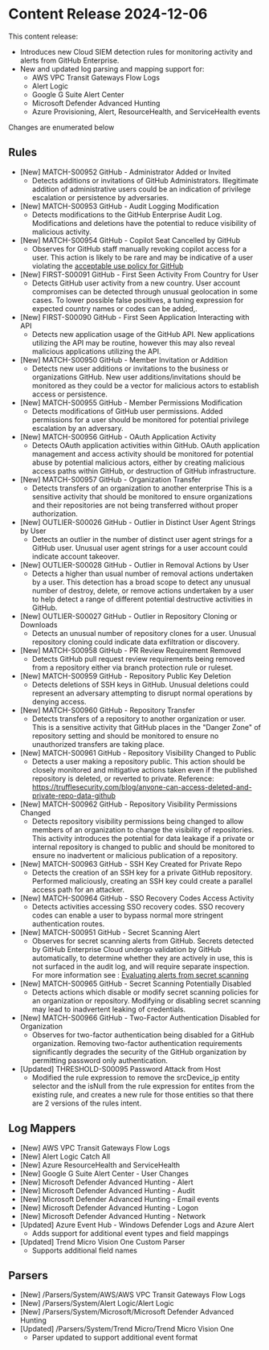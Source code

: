 # Content Release 2024-12-06

This content release:
-   Introduces new Cloud SIEM detection rules for monitoring activity and alerts from GitHub Enterprise.
-   New and updated log parsing and mapping support for:
    - AWS VPC Transit Gateways Flow Logs 
    - Alert Logic 
    - Google G Suite Alert Center 
    - Microsoft Defender Advanced Hunting
    - Azure Provisioning, Alert, ResourceHealth, and ServiceHealth events


Changes are enumerated below

## Rules
- [New] MATCH-S00952 GitHub - Administrator Added or Invited
    - Detects additions or invitations of GitHub Administrators. Illegitimate addition of administrative users could be an indication of privilege escalation or persistence by adversaries.
- [New] MATCH-S00953 GitHub - Audit Logging Modification
    - Detects modifications to the GitHub Enterprise Audit Log. Modifications and deletions have the potential to reduce visibility of malicious activity.
- [New] MATCH-S00954 GitHub - Copilot Seat Cancelled by GitHub
    - Observes for GitHub staff manually revoking copilot access for a user. This action is likely to be rare and may be indicative of a user violating the [acceptable use policy for GitHub](https://docs.github.com/en/site-policy/acceptable-use-policies)
- [New] FIRST-S00091 GitHub - First Seen Activity From Country for User
    - Detects GitHub user activity from a new country. User account compromises can be detected through unusual geolocation in some cases. To lower possible false positives, a tuning expression for expected country names or codes can be added,.
- [New] FIRST-S00090 GitHub - First Seen Application Interacting with API
    - Detects new application usage of the GitHub API. New applications utilizing the API may be routine, however this may also reveal malicious applications utilizing the API.
- [New] MATCH-S00950 GitHub - Member Invitation or Addition
    - Detects new user additions or invitations to the business or organizations GitHub. New user additions/invitations should be monitored as they could be a vector for malicious actors to establish access or persistence.
- [New] MATCH-S00955 GitHub - Member Permissions Modification
    - Detects modifications of GitHub user permissions. Added permissions for a user should be monitored for potential privilege escalation by an adversary.
- [New] MATCH-S00956 GitHub - OAuth Application Activity
    - Detects OAuth application activities within GitHub. OAuth application management and access activity should be monitored for potential abuse by potential malicious actors, either by creating malicious access paths within GitHub, or destruction of GitHub infrastructure.
- [New] MATCH-S00957 GitHub - Organization Transfer
    - Detects transfers of an organization to another enterprise This is a sensitive activity that should be monitored to ensure organizations and their repositories are not being transferred without proper authorization.
- [New] OUTLIER-S00026 GitHub - Outlier in Distinct User Agent Strings by User
    - Detects an outlier in the number of distinct user agent strings for a GitHub user. Unusual user agent strings for a user account could indicate account takeover.
- [New] OUTLIER-S00028 GitHub - Outlier in Removal Actions by User
    - Detects a higher than usual number of removal actions undertaken by a user. This detection has a broad scope to detect any unusual number of destroy, delete, or remove actions undertaken by a user to help detect a range of different potential destructive activities in GitHub.
- [New] OUTLIER-S00027 GitHub - Outlier in Repository Cloning or Downloads
    - Detects an unusual number of repository clones for a user. Unusual repository cloning could indicate data exfiltration or discovery.
- [New] MATCH-S00958 GitHub - PR Review Requirement Removed
    - Detects GitHub pull request review requirements being removed from a repository either via branch protection rule or ruleset.
- [New] MATCH-S00959 GitHub - Repository Public Key Deletion
    - Detects deletions of SSH keys in GitHub. Unusual deletions could represent an adversary attempting to disrupt normal operations by denying access.
- [New] MATCH-S00960 GitHub - Repository Transfer
    - Detects transfers of a repository to another organization or user. This is a sensitive activity that GitHub places in the "Danger Zone" of repository setting and should be monitored to ensure no unauthorized transfers are taking place.
- [New] MATCH-S00961 GitHub - Repository Visibility Changed to Public
    - Detects a user making a repository public. This action should be closely monitored and mitigative actions taken even if the published repository is deleted, or reverted to private. Reference: https://trufflesecurity.com/blog/anyone-can-access-deleted-and-private-repo-data-github
- [New] MATCH-S00962 GitHub - Repository Visibility Permissions Changed
    - Detects repository visibility permissions being changed to allow members of an organization to change the visibility of repositories. This activity introduces the potential for data leakage if a private or internal repository is changed to public and should be monitored to ensure no inadvertent or malicious publication of a repository.
- [New] MATCH-S00963 GitHub - SSH Key Created for Private Repo
    - Detects the creation of an SSH key for a private GitHub repository.  Performed maliciously, creating an SSH key could create a parallel access path for an attacker.
- [New] MATCH-S00964 GitHub - SSO Recovery Codes Access Activity
    - Detects activities accessing SSO recovery codes. SSO recovery codes can enable a user to bypass normal more stringent authentication routes.
- [New] MATCH-S00951 GitHub - Secret Scanning Alert
    - Observes for secret scanning alerts from GitHub. Secrets detected by GitHub Enterprise Cloud undergo validation by GitHub automatically, to determine whether they are actively in use, this is not surfaced in the audit log, and will require separate inspection. For more information see : [Evaluating alerts from secret scanning](https://docs.github.com/en/code-security/secret-scanning/managing-alerts-from-secret-scanning/evaluating-alerts)
- [New] MATCH-S00965 GitHub - Secret Scanning Potentially Disabled
    - Detects actions which disable or modify secret scanning policies for an organization or repository. Modifying or disabling secret scanning may lead to inadvertent leaking of credentials.
- [New] MATCH-S00966 GitHub - Two-Factor Authentication Disabled for Organization
    - Observes for two-factor authentication being disabled for a GitHub organization. Removing two-factor authentication requirements significantly degrades the security of the GitHub organization by permitting password only authentication.
- [Updated] THRESHOLD-S00095 Password Attack from Host
    - Modified the rule expression to remove the srcDevice_ip entity selector and the isNull from the rule expression for entites from the existing rule, and creates a new rule for those entities so that there are 2 versions of the rules intent.


## Log Mappers
- [New] AWS VPC Transit Gateways Flow Logs
- [New] Alert Logic Catch All
- [New] Azure ResourceHealth and ServiceHealth
- [New] Google G Suite Alert Center - User Changes
- [New] Microsoft Defender Advanced Hunting - Alert
- [New] Microsoft Defender Advanced Hunting - Audit
- [New] Microsoft Defender Advanced Hunting - Email events
- [New] Microsoft Defender Advanced Hunting - Logon
- [New] Microsoft Defender Advanced Hunting - Network
- [Updated] Azure Event Hub - Windows Defender Logs and Azure Alert
    - Adds support for additional event types and field mappings
- [Updated] Trend Micro Vision One Custom Parser
    - Supports additional field names

## Parsers
- [New] /Parsers/System/AWS/AWS VPC Transit Gateways Flow Logs
- [New] /Parsers/System/Alert Logic/Alert Logic
- [New] /Parsers/System/Microsoft/Microsoft Defender Advanced Hunting
- [Updated] /Parsers/System/Trend Micro/Trend Micro Vision One
     - Parser updated to support additional event format